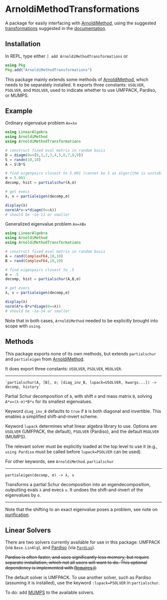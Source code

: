 # ArnoldiMethodTransformations

A package for easily interfacing with [ArnoldiMethod](https://github.com/haampie/ArnoldiMethod.jl), using the suggested [transformations](https://haampie.github.io/ArnoldiMethod.jl/stable/usage/02_spectral_transformations.html) suggested in the [documentation](https://haampie.github.io/ArnoldiMethod.jl/stable/index.html).


## Installation

In REPL, type either `] add ArnoldiMethodTransformations` or
````JULIA
using Pkg
Pkg.add("ArnoldiMethodTransformations")
````

This package mainly extends some methods of [ArnoldiMethod](https://github.com/haampie/ArnoldiMethod.jl), which needs to be separately installed.
It exports three constants: `USOLVER`, `PSOLVER`, and `MSOLVER`, used to indicate whether to use UMFPACK, Pardiso, or MUMPS.

## Example
Ordinary eigenvalue problem `Ax=λx`
````JULIA
using LinearAlgebra
using ArnoldiMethod
using ArnoldiMethodTransformations

# construct fixed eval matrix in random basis
D = diagm(0=>[0,1,2,3,4,5,6,7,8,9])
S = randn(10,10)
A = S\D*S

# find eigenpairs closest to 5.001 (cannot be 5 as algorithm is unstable if σ is exactly an eval)
σ = 5.001
decomp, hist = partialschur(A,σ)

# get evecs
λ, v = partialeigen(decomp,σ)

display(λ)
norm(A*v-v*diagm(0=>λ))
# should be ~1e-11 or smaller
````

Generalized eigenvalue problem `Ax=λBx`
````JULIA
using LinearAlgebra
using ArnoldiMethod
using ArnoldiMethodTransformations

# construct fixed eval matrix in random basis
A = rand(ComplexF64,10,10)
B = rand(ComplexF64,10,10)

# find eigenpairs closest to .5
σ = .5
decomp, hist = partialschur(A,B,σ)

# get evecs
λ, v = partialeigen(decomp,σ)

display(λ)
norm(A*v-B*v*diagm(0=>λ))
# should be ~1e-14 or smaller
````

Note that in both cases, `ArnoldiMethod` needed to be explicitly brought into scope with `using`.

## Methods
This package exports none of its own methods, but extends `partialschur`  and `partialeigen` from [ArnoldiMethod](https://github.com/haampie/ArnoldiMethod.jl).

It does export three constants: `USOLVER`, `PSOLVER`, `MSOLVER`.

---------------
    `partialschur(A, [B], σ; [diag_inv_B, lupack=USOLVER, kwargs...]) -> decomp, history`

Partial Schur decomposition of `A`, with shift `σ` and mass matrix `B`, solving `A*v=(λ-σ)*B*v` for its smallest eigenvalues.

Keyword `diag_inv_B` defaults to `true` if `B` is both diagonal and invertible. This enables
a simplified shift-and-invert scheme.

Keyword `lupack` determines what linear algebra library to use. Options are `USOLVER` (UMFPACK, the default), `PSOLVER` (Pardiso), and the default `MSOLVER` (MUMPS).

The relevant solver must be explicitly loaded at the top level to use it (e.g., `using Pardiso` must be called before `lupack=PSOLVER` can be used).

For other keywords, see `ArnoldiMethod.partialschur`

---------------
    partialeigen(decomp, σ) -> λ, v

Transforms a partial Schur decomposition into an eigendecomposition, outputting evals `λ` and evecs `v`.
It undoes the shift-and-invert of the eigenvalues by `σ`.

------------
Note that the shifting to an exact eigenvalue poses a problem, see note on [purification](https://haampie.github.io/ArnoldiMethod.jl/stable/theory.html#Purification-1).


## Linear Solvers
There are two solvers currently available for use in this package: UMFPACK (via `Base.LinAlg`), and [Pardiso](https://pardiso-project.org) (via [`Pardiso`](https://github.com/JuliaSparse/Pardiso.jl)).

~~Pardiso is often faster, and uses significantly less memory, but require separate installation, which not all users will want to do. This optional dependency is implemented with [Requires.jl](https://github.com/MikeInnes/Requires.jl).~~

The default solver is UMFPACK. To use another solver, such as Pardiso (assuming it is installed), use the keyword `:lupack=PSOLVER` in `partialschur`.

To do: add [MUMPS](http://mumps.enseeiht.fr) to the available solvers.
